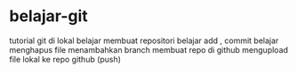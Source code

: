 # belajar-git
tutorial git di lokal
belajar membuat repositori
belajar add , commit
belajar menghapus file
menambahkan branch
membuat repo di github
mengupload file lokal ke repo github (push)

